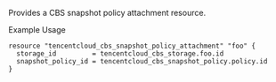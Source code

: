 Provides a CBS snapshot policy attachment resource.

Example Usage

```hcl
resource "tencentcloud_cbs_snapshot_policy_attachment" "foo" {
  storage_id         = tencentcloud_cbs_storage.foo.id
  snapshot_policy_id = tencentcloud_cbs_snapshot_policy.policy.id
}
```